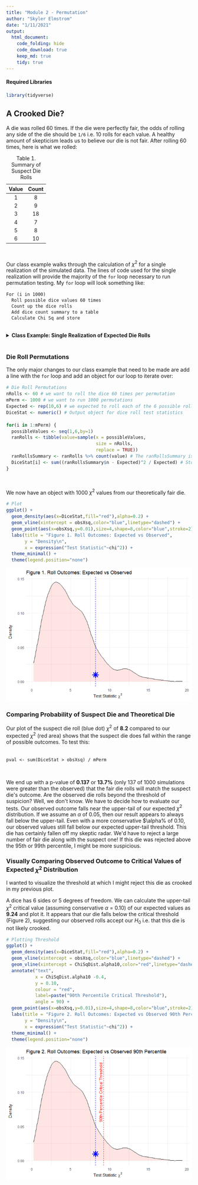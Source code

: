 ```yaml
---
title: "Module 2 - Permutation"
author: "Skyler Elmstrom"
date: "1/11/2021"
output:
  html_document:
    code_folding: hide
    code_download: true
    keep_md: true
    tidy: true
---
```




#### Required Libraries

```{.r .fold-show}
library(tidyverse)
```



## **A Crooked Die?**
A die was rolled 60 times. If the die were perfectly fair, the odds of rolling any side of the die should be `1/6` i.e. 10 rolls for each value. A healthy amount of skepticism leads us to believe our die is not fair. After rolling 60 times, here is what we rolled:

<table style='width:30%;'>
<caption>Table 1. Summary of Suspect Die Rolls</caption>
 <thead>
  <tr>
   <th style="text-align:center;"> Value </th>
   <th style="text-align:center;"> Count </th>
  </tr>
 </thead>
<tbody>
  <tr>
   <td style="text-align:center;"> 1 </td>
   <td style="text-align:center;"> 8 </td>
  </tr>
  <tr>
   <td style="text-align:center;"> 2 </td>
   <td style="text-align:center;"> 9 </td>
  </tr>
  <tr>
   <td style="text-align:center;"> 3 </td>
   <td style="text-align:center;"> 18 </td>
  </tr>
  <tr>
   <td style="text-align:center;"> 4 </td>
   <td style="text-align:center;"> 7 </td>
  </tr>
  <tr>
   <td style="text-align:center;"> 5 </td>
   <td style="text-align:center;"> 8 </td>
  </tr>
  <tr>
   <td style="text-align:center;"> 6 </td>
   <td style="text-align:center;"> 10 </td>
  </tr>
</tbody>
</table>


<br>

Our class example walks through the calculation of $\chi^2$ for a single realization of the simulated data. The lines of code used for the single realization will provide the majority of the `for` loop necessary to run permutation testing. My `for` loop will look something like:

```
For (i in 1000)
  Roll possible dice values 60 times
  Count up the dice rolls
  Add dice count summary to a table
  Calculate Chi Sq and store
```

<br>

<details>
  <summary><b>Class Example: Single Realization of Expected Die Rolls</b></summary>

```{.r .fold-show}
### Actual Die Rolls
rollSummary <- tibble(value=1:6, # die values 1 through 6
                      n = c(8,9,18,7,8,10)) # times each die 1:6 was rolled i.e. rolled 1 8 times
rollSummary

### Generate and Compare Theoretical Expectations
# number of times I rolled the die
nRolls <- 60

# the expected outcome for each value nRolls/6=10
Expected <- rep(10,6) # we expected to roll each of the 6 possible rolls 10 times each if it were perfectly fair
Observed <- rollSummary$n

# Chi Sq Test Statistic
obsXsq <- sum((Observed - Expected)^2 / Expected)
obsXsq

possibleValues <- seq(1,6,by=1) # We need this in our For Loop
ranRolls <- tibble(value=sample(x = possibleValues, # And this
                                size = nRolls,
                                replace = TRUE)) 
ranRollsSummary <- ranRolls %>% count(value) # And this
ranRollsSummary
```
</details>
<br>

### Die Roll Permutations
The only major changes to our class example that need to be made are add a line with the `for` loop and add an object for our loop to iterate over:
<!-- Required Work for This Module -->

```{.r .fold-show}
# Die Roll Permutations
nRolls <- 60 # we want to roll the dice 60 times per permutation
mPerm <- 1000 # we want to run 1000 permutations
Expected <- rep(10,6) # we expected to roll each of the 6 possible rolls 10 times each if it were perfectly fair
DiceStat <- numeric() # Output object for dice roll test statistics
  
for(i in 1:mPerm) {
  possibleValues <- seq(1,6,by=1)
  ranRolls <- tibble(value=sample(x = possibleValues,
                                  size = nRolls,
                                  replace = TRUE)) 
  ranRollsSummary <- ranRolls %>% count(value) # The ranRollsSummary is essentially our "Observed" values
  DiceStat[i] <- sum((ranRollsSummary$n - Expected)^2 / Expected) # Stores observations from ranRollsSummary$n, iterates [i] times
}
```
<br>

We now have an object with 1000 $\chi^2$ values from our theoretically fair die.
<br>


```r
# Plot
ggplot() + 
  geom_density(aes(x=DiceStat,fill="red"),alpha=0.2) + 
  geom_vline(xintercept = obsXsq,color="blue",linetype="dashed") + 
  geom_point(aes(x=obsXsq,y=0.01),size=4,shape=8,color="blue",stroke=2) + 
  labs(title = "Figure 1. Roll Outcomes: Expected vs Observed",
       y = "Density\n",
       x = expression("Test Statistic"~chi^2)) +
  theme_minimal() +
  theme(legend.position="none")
```

![](SElmstrom_Module2_Permutation_files/figure-html/unnamed-chunk-5-1.png)<!-- -->

### Comparing Probability of Suspect Die and Theoretical Die
Our plot of the suspect die roll (blue dot) $\chi^2$ of **8.2** compared to our expected $\chi^2$ (red area) shows that the suspect die does fall within the range of possible outcomes. To test this:
<br><br>

```
pval <- sum(DiceStat > obsXsq) / mPerm
```
<br>

We end up with a p-value of **0.137** or **13.7%** (only 137 of 1000 simulations were greater than the observed) that the fair die rolls will match the suspect die's outcome. Are the observed die rolls beyond the threshold of suspicion? Well, we don't know. We have to decide how to evaluate our tests. Our observed outcome falls near the upper-tail of our expected $\chi^2$ distribution. If we assume an $\alpha$ of 0.05, then our result appears to always fall below the upper-tail. Even with a more conservative $\alpha% of 0.10, our observed values still fall below our expected upper-tail threshold. This die has certainly fallen off my skeptic radar. We'd have to reject a large number of fair die along with the suspect one! If this die was rejected above the 95th or 99th percentile, I might be more suspicious.
<br>

### Visually Comparing Observed Outcome to Critical Values of Expected $\chi^2$ Distribution


I wanted to visualize the threshold at which I might reject this die as crooked in my previous plot.

A dice has 6 sides or 5 degrees of freedom. We can calculate the upper-tail $\chi^2$ critical value (assuming conservative $\alpha$ = 0.10) of our expected values as **9.24** and plot it. It appears that our die falls below the critical threshold (Figure 2), suggesting our observed rolls accept our $H_{0}$ i.e. that this die is not likely crooked.


```r
# Plotting Threshold
ggplot() + 
  geom_density(aes(x=DiceStat,fill="red"),alpha=0.2) + 
  geom_vline(xintercept = obsXsq,color="blue",linetype="dashed") + 
  geom_vline(xintercept = ChiSqDist.alpha10,color="red",linetype="dashed") +
  annotate("text",
           x = ChiSqDist.alpha10 -0.4,
           y = 0.10,
           colour = "red",
           label=paste("90th Percentile Critical Threshold"),
           angle = 90) +
  geom_point(aes(x=obsXsq,y=0.01),size=4,shape=8,color="blue",stroke=2) + 
  labs(title = "Figure 2. Roll Outcomes: Expected vs Observed 90th Percentile",
       y = "Density\n",
       x = expression("Test Statistic"~chi^2)) +
  theme_minimal() +
  theme(legend.position="none")
```

![](SElmstrom_Module2_Permutation_files/figure-html/unnamed-chunk-7-1.png)<!-- -->
<br>
